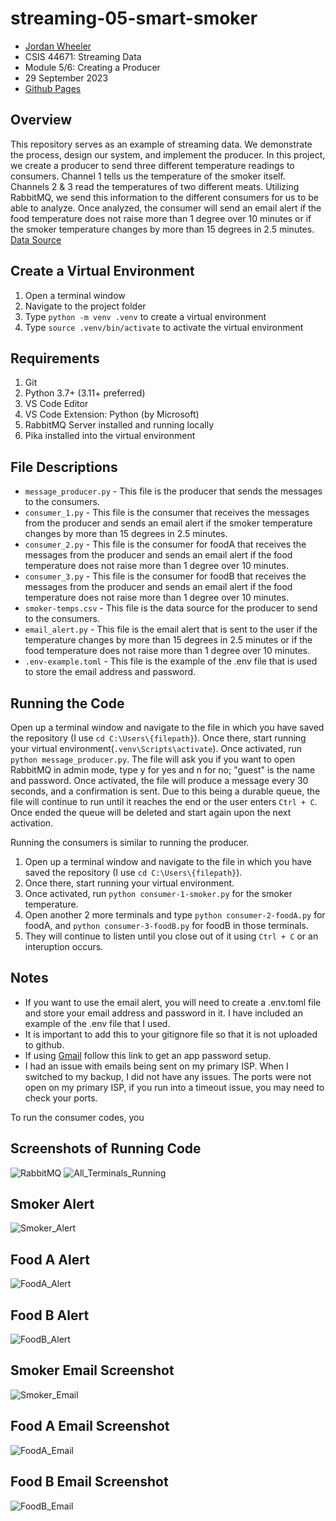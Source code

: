 # streaming-05-smart-smoker
- [Jordan Wheeler](https://github.com/jordanwheeler7)
- CSIS 44671: Streaming Data
- Module 5/6: Creating a Producer
- 29 September 2023
- [Github Pages](https://jordanwheeler7.github.io/streaming-05-smart-smoker/)

## Overview
This repository serves as an example of streaming data. We demonstrate the process, design our system, and implement the producer. In this project, we create a producer to send three different temperature readings to consumers. Channel 1 tells us the temperature of the smoker itself. Channels 2 & 3 read the temperatures of two different meats. Utilizing RabbitMQ, we send this information to the different consumers for us to be able to analyze. Once analyzed, the consumer will send an email alert if the food temperature does not raise more than 1 degree over 10 minutes or if the smoker temperature changes by more than 15 degrees in 2.5 minutes.
[Data Source](smoker-temps.csv)

## Create a Virtual Environment
1. Open a terminal window
2. Navigate to the project folder
3. Type `python -m venv .venv` to create a virtual environment
4. Type `source .venv/bin/activate` to activate the virtual environment

## Requirements
1. Git
2. Python 3.7+ (3.11+ preferred)
3. VS Code Editor
4. VS Code Extension: Python (by Microsoft)
5. RabbitMQ Server installed and running locally
6. Pika installed into the virtual environment

## File Descriptions
- `message_producer.py` - This file is the producer that sends the messages to the consumers.
- `consumer_1.py` - This file is the consumer that receives the messages from the producer and sends an email alert if the smoker temperature changes by more than 15 degrees in 2.5 minutes.
- `consumer_2.py` - This file is the consumer for foodA that receives the messages from the producer and sends an email alert if the food temperature does not raise more than 1 degree over 10 minutes.
- `consumer_3.py` - This file is the consumer for foodB that receives the messages from the producer and sends an email alert if the food temperature does not raise more than 1 degree over 10 minutes.  
- `smoker-temps.csv` - This file is the data source for the producer to send to the consumers.
- `email_alert.py` - This file is the email alert that is sent to the user if the temperature changes by more than 15 degrees in 2.5 minutes or if the food temperature does not raise more than 1 degree over 10 minutes.
- `.env-example.toml` - This file is the example of the .env file that is used to store the email address and password.


## Running the Code
Open up a terminal window and navigate to the file in which you have saved the repository (I use `cd C:\Users\{filepath}`). Once there, start running your virtual environment(`.venv\Scripts\activate`). Once activated, run `python message_producer.py`. The file will ask you if you want to open RabbitMQ in admin mode, type y for yes and n for no; "guest" is the name and password. Once activated, the file will produce a message every 30 seconds, and a confirmation is sent. Due to this being a durable queue, the file will continue to run until it reaches the end or the user enters `Ctrl + C`. Once ended the queue will be deleted and start again upon the next activation.

Running the consumers is similar to running the producer. 
1. Open up a terminal window and navigate to the file in which you have saved the repository (I use `cd C:\Users\{filepath}`).
2. Once there, start running your virtual environment.
3. Once activated, run `python consumer-1-smoker.py` for the smoker temperature.
4. Open another 2 more terminals and type `python consumer-2-foodA.py` for foodA, and `python consumer-3-foodB.py` for foodB in those terminals.
5. They will continue to listen until you close out of it using `Ctrl + C` or an interuption occurs.

## Notes
- If you want to use the email alert, you will need to create a .env.toml file and store your email address and password in it. I have included an example of the .env file that I used.
- It is important to add this to your gitignore file so that it is not uploaded to github.
- If using [Gmail](https://support.google.com/accounts/answer/185833?hl=en) follow this link to get an app password setup.
- I had an issue with emails being sent on my primary ISP. When I switched to my backup, I did not have any issues. The ports were not open on my primary ISP, if you run into a timeout issue, you may need to check your ports.


To run the consumer codes, you 

## Screenshots of Running Code
![RabbitMQ](Images/RabbitMQ_Running.png)
![All_Terminals_Running](Images/4_Terminals.png)


## Smoker Alert
![Smoker_Alert](Images/smoker_alert.png)
## Food A Alert
![FoodA_Alert](Images/foodA_alert.png)
## Food B Alert
![FoodB_Alert](Images/foodB_alert.png)

## Smoker Email Screenshot
![Smoker_Email](Images/smoker_alert_email.png)
## Food A Email Screenshot
![FoodA_Email](Images/foodA_alert_email.png)   
## Food B Email Screenshot 
![FoodB_Email](Images/foodB_alert_email.png)
